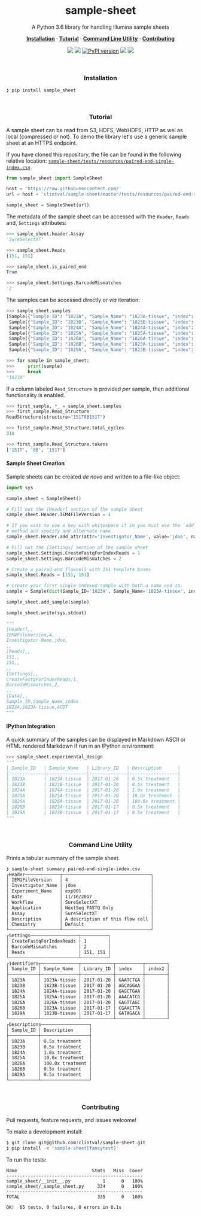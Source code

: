 <h1 align="center">sample-sheet</h2>

<p align="center">A Python 3.6 library for handling Illumina sample sheets</p>

<p align="center">
  <a href="#installation"><strong>Installation</strong></a>
  ·
  <a href="#tutorial"><strong>Tutorial</strong></a>
  ·
  <a href="#command-line-utility"><strong>Command Line Utility</strong></a>
  ·
  <a href="#contributing"><strong>Contributing</strong></a>
</p>

<p align="center">
  <a href="https://travis-ci.org/clintval/sample-sheet"><img src="https://travis-ci.org/clintval/sample-sheet.svg?branch=master"></img></a>
  <a href="https://codecov.io/gh/clintval/sample-sheet"><img src="https://codecov.io/gh/clintval/sample-sheet/branch/master/graph/badge.svg"></img></a>
  <a href="https://badge.fury.io/py/sample_sheet"><img src="https://badge.fury.io/py/sample_sheet.svg" alt="PyPI version"></img></a>
  <a href="https://codeclimate.com/github/clintval/sample-sheet/maintainability"><img src="https://api.codeclimate.com/v1/badges/80b4ce92cc622e857c79/maintainability"></img></a>
  <a href="https://github.com/clintval/sample-sheet/blob/master/LICENSE"><img src="https://img.shields.io/pypi/l/sample-sheet.svg"></img></a>
</p>

<br>

<h3 align="center">Installation</h3>

```
❯ pip install sample_sheet
```

<br>

<h3 align="center">Tutorial</h3>

A sample sheet can be read from S3, HDFS, WebHDFS, HTTP as wel as local (compressed or not). To demo the library let's use a generic sample sheet at an HTTPS endpoint.

If you have cloned this repository, the file can be found in the following relative location: [`sample-sheet/tests/resources/paired-end-single-index.csv`](tests/resources/paired-end-single-index.csv).

```python
from sample_sheet import SampleSheet

host = 'https://raw.githubusercontent.com/'
url = host + 'clintval/sample-sheet/master/tests/resources/paired-end-single-index.csv'

sample_sheet = SampleSheet(url)
```

The metadata of the sample sheet can be accessed with the `Header`, `Reads` and, `Settings` attributes:

```python
>>> sample_sheet.header.Assay
'SureSelectXT'

>>> sample_sheet.Reads
[151, 151]

>>> sample_sheet.is_paired_end
True

>>> sample_sheet.Settings.BarcodeMismatches
'2'
```

The samples can be accessed directly or _via_ iteration:

```python
>>> sample_sheet.samples
[Sample({"Sample_ID": "1823A", "Sample_Name": "1823A-tissue", "index": "GAATCTGA"}),
 Sample({"Sample_ID": "1823B", "Sample_Name": "1823B-tissue", "index": "AGCAGGAA"}),
 Sample({"Sample_ID": "1824A", "Sample_Name": "1824A-tissue", "index": "GAGCTGAA"}),
 Sample({"Sample_ID": "1825A", "Sample_Name": "1825A-tissue", "index": "AAACATCG"}),
 Sample({"Sample_ID": "1826A", "Sample_Name": "1826A-tissue", "index": "GAGTTAGC"}),
 Sample({"Sample_ID": "1826B", "Sample_Name": "1823A-tissue", "index": "CGAACTTA"}),
 Sample({"Sample_ID": "1829A", "Sample_Name": "1823B-tissue", "index": "GATAGACA"})]

>>> for sample in sample_sheet:
>>>     print(sample)
>>>     break
"1823A"
```

If a column labeled `Read_Structure` is provided _per_ sample, then additional functionality is enabled.

```python
>>> first_sample, *_ = sample_sheet.samples
>>> first_sample.Read_Structure
ReadStructure(structure="151T8B151T")

>>> first_sample.Read_Structure.total_cycles
310

>>> first_sample.Read_Structure.tokens
['151T', '8B', '151T']
```

#### Sample Sheet Creation

Sample sheets can be created _de novo_ and written to a file-like object:

```python
import sys

sample_sheet = SampleSheet()

# Fill out the [Header] section of the sample sheet
sample_sheet.Header.IEM4FileVersion = 4

# If you want to use a key with whitespace it in you must use the `add_attr`
# method and specify and alternate name.
sample_sheet.Header.add_attr(attr='Investigator_Name', value='jdoe', name='Investigator Name')

# Fill out the [Settings] section of the sample sheet
sample_sheet.Settings.CreateFastqForIndexReads = 1
sample_sheet.Settings.BarcodeMismatches = 2

# Create a paired-end flowcell with 151 template bases
sample_sheet.Reads = [151, 151]

# Create your first single-indexed sample with both a name and ID.
sample = Sample(dict(Sample_ID='1823A', Sample_Name='1823A-tissue', index='ACGT'))

sample_sheet.add_sample(sample)

sample_sheet.write(sys.stdout)
```

```python
"""
[Header],,
IEM4FileVersion,4,
Investigator Name,jdoe,
,,
[Reads],,
151,,
151,,
,,
[Settings],,
CreateFastqForIndexReads,1,
BarcodeMismatches,2,
,,
[Data],,
Sample_ID,Sample_Name,index
1823A,1823A-tissue,ACGT
"""
```

#### IPython Integration

A quick summary of the samples can be displayed in Markdown ASCII or HTML rendered Markdown if run in an IPython environment:

```python
>>> sample_sheet.experimental_design
"""
| Sample_ID   | Sample_Name   | Library_ID   | Description      |
|:------------|:--------------|:-------------|:-----------------|
| 1823A       | 1823A-tissue  | 2017-01-20   | 0.5x treatment   |
| 1823B       | 1823B-tissue  | 2017-01-20   | 0.5x treatment   |
| 1824A       | 1824A-tissue  | 2017-01-20   | 1.0x treatment   |
| 1825A       | 1825A-tissue  | 2017-01-20   | 10.0x treatment  |
| 1826A       | 1826A-tissue  | 2017-01-20   | 100.0x treatment |
| 1826B       | 1823A-tissue  | 2017-01-17   | 0.5x treatment   |
| 1829A       | 1823B-tissue  | 2017-01-17   | 0.5x treatment   |
"""
```

<br>

<h3 align="center">Command Line Utility</h3>

Prints a tabular summary of the sample sheet.

```bash
❯ sample-sheet summary paired-end-single-index.csv
┌Header─────────────┬─────────────────────────────────┐
│ IEM1FileVersion   │ 4                               │
│ Investigator_Name │ jdoe                            │
│ Experiment_Name   │ exp001                          │
│ Date              │ 11/16/2017                      │
│ Workflow          │ SureSelectXT                    │
│ Application       │ NextSeq FASTQ Only              │
│ Assay             │ SureSelectXT                    │
│ Description       │ A description of this flow cell │
│ Chemistry         │ Default                         │
└───────────────────┴─────────────────────────────────┘
┌Settings──────────────────┬──────────┐
│ CreateFastqForIndexReads │ 1        │
│ BarcodeMismatches        │ 2        │
│ Reads                    │ 151, 151 │
└──────────────────────────┴──────────┘
┌Identifiers┬──────────────┬────────────┬──────────┬────────┐
│ Sample_ID │ Sample_Name  │ Library_ID │ index    │ index2 │
├───────────┼──────────────┼────────────┼──────────┼────────┤
│ 1823A     │ 1823A-tissue │ 2017-01-20 │ GAATCTGA │        │
│ 1823B     │ 1823B-tissue │ 2017-01-20 │ AGCAGGAA │        │
│ 1824A     │ 1824A-tissue │ 2017-01-20 │ GAGCTGAA │        │
│ 1825A     │ 1825A-tissue │ 2017-01-20 │ AAACATCG │        │
│ 1826A     │ 1826A-tissue │ 2017-01-20 │ GAGTTAGC │        │
│ 1826B     │ 1823A-tissue │ 2017-01-17 │ CGAACTTA │        │
│ 1829A     │ 1823B-tissue │ 2017-01-17 │ GATAGACA │        │
└───────────┴──────────────┴────────────┴──────────┴────────┘
┌Descriptions──────────────────┐
│ Sample_ID │ Description      │
├───────────┼──────────────────┤
│ 1823A     │ 0.5x treatment   │
│ 1823B     │ 0.5x treatment   │
│ 1824A     │ 1.0x treatment   │
│ 1825A     │ 10.0x treatment  │
│ 1826A     │ 100.0x treatment │
│ 1826B     │ 0.5x treatment   │
│ 1829A     │ 0.5x treatment   │
└───────────┴──────────────────┘
```

<br>

<h3 align="center">Contributing</h3>

Pull requests, feature requests, and issues welcome!

To make a development install:

```bash
❯ git clone git@github.com:clintval/sample-sheet.git
❯ pip install -e 'sample-sheet[fancytest]'
```

To run the tests:

```
Name                            Stmts   Miss  Cover
---------------------------------------------------
sample_sheet/__init__.py            1      0   100%
sample_sheet/_sample_sheet.py     334      0   100%
---------------------------------------------------
TOTAL                             335      0   100%

OK!  65 tests, 0 failures, 0 errors in 0.1s
```

